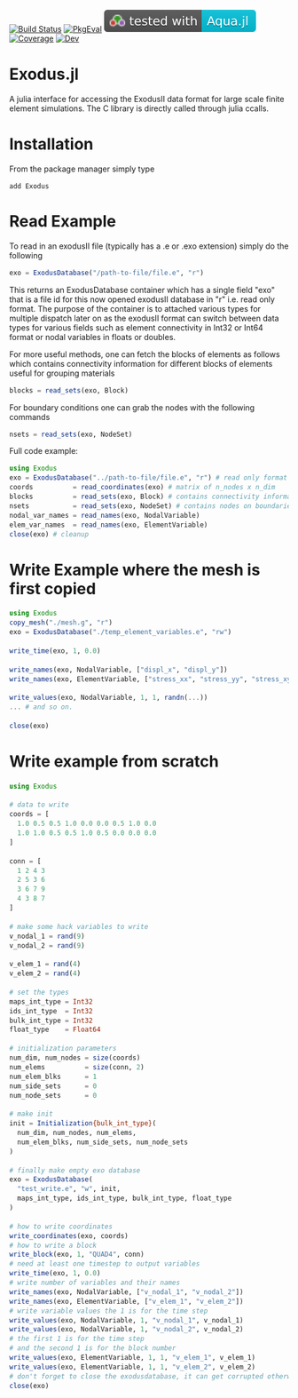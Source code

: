 [![Build Status](https://github.com/cmhamel/Exodus.jl/workflows/CI/badge.svg)](https://github.com/cmhamel/Exodus.jl/actions?query=workflow%3ACI)
[![PkgEval](https://JuliaCI.github.io/NanosoldierReports/pkgeval_badges/E/Exodus.svg)](https://JuliaCI.github.io/NanosoldierReports/pkgeval_badges/E/Exodus.html)
[![Aqua QA](https://raw.githubusercontent.com/JuliaTesting/Aqua.jl/master/badge.svg)](https://github.com/JuliaTesting/Aqua.jl)
[![Coverage](https://codecov.io/gh/cmhamel/Exodus.jl/branch/master/graph/badge.svg)](https://codecov.io/gh/cmhamel/Exodus.jl) 
[![Dev](https://img.shields.io/badge/docs-dev-blue.svg)](https://cmhamel.github.io/Exodus.jl/dev/) 




# Exodus.jl
A julia interface for accessing the ExodusII data format for large scale finite element simulations. The C library is directly called through julia ccalls. 

# Installation
From the package manager simply type
```
add Exodus
```

# Read Example
To read in an exodusII file (typically has a .e or .exo extension) simply do the following

```julia
exo = ExodusDatabase("/path-to-file/file.e", "r")
```
This returns an ExodusDatabase container which has a single field "exo" that is a file id for this now opened exodusII database in "r" i.e. read only format. The purpose of the container is to attached various types for multiple dispatch later on as the exodusII format can switch between data types for various fields such as element connectivity in Int32 or Int64 format or nodal variables in floats or doubles.

For more useful methods, one can fetch the blocks of elements as follows which contains connectivity information for different blocks of elements useful for grouping materials
```julia
blocks = read_sets(exo, Block)
```
For boundary conditions one can grab the nodes with the following commands
```julia
nsets = read_sets(exo, NodeSet)
```

Full code example:
```julia
using Exodus
exo = ExodusDatabase("../path-to-file/file.e", "r") # read only format
coords          = read_coordinates(exo) # matrix of n_nodes x n_dim
blocks          = read_sets(exo, Block) # contains connectivity information
nsets           = read_sets(exo, NodeSet) # contains nodes on boundaries
nodal_var_names = read_names(exo, NodalVariable)
elem_var_names  = read_names(exo, ElementVariable)
close(exo) # cleanup
```

# Write Example where the mesh is first copied
```julia
using Exodus
copy_mesh("./mesh.g", "r")
exo = ExodusDatabase("./temp_element_variables.e", "rw")

write_time(exo, 1, 0.0)

write_names(exo, NodalVariable, ["displ_x", "displ_y"])
write_names(exo, ElementVariable, ["stress_xx", "stress_yy", "stress_xy"])

write_values(exo, NodalVariable, 1, 1, randn(...))
... # and so on.

close(exo)
```

# Write example from scratch
```julia
using Exodus

# data to write
coords = [
  1.0 0.5 0.5 1.0 0.0 0.0 0.5 1.0 0.0
  1.0 1.0 0.5 0.5 1.0 0.5 0.0 0.0 0.0
]

conn = [
  1 2 4 3
  2 5 3 6
  3 6 7 9
  4 3 8 7
]

# make some hack variables to write
v_nodal_1 = rand(9)
v_nodal_2 = rand(9)

v_elem_1 = rand(4)
v_elem_2 = rand(4)

# set the types
maps_int_type = Int32
ids_int_type  = Int32
bulk_int_type = Int32
float_type    = Float64

# initialization parameters
num_dim, num_nodes = size(coords)
num_elems          = size(conn, 2)
num_elem_blks      = 1
num_side_sets      = 0
num_node_sets      = 0

# make init
init = Initialization{bulk_int_type}(
  num_dim, num_nodes, num_elems,
  num_elem_blks, num_side_sets, num_node_sets
)

# finally make empty exo database
exo = ExodusDatabase(
  "test_write.e", "w", init,
  maps_int_type, ids_int_type, bulk_int_type, float_type
)

# how to write coordinates
write_coordinates(exo, coords)
# how to write a block
write_block(exo, 1, "QUAD4", conn)
# need at least one timestep to output variables
write_time(exo, 1, 0.0)
# write number of variables and their names
write_names(exo, NodalVariable, ["v_nodal_1", "v_nodal_2"])
write_names(exo, ElementVariable, ["v_elem_1", "v_elem_2"])
# write variable values the 1 is for the time step
write_values(exo, NodalVariable, 1, "v_nodal_1", v_nodal_1)
write_values(exo, NodalVariable, 1, "v_nodal_2", v_nodal_2)
# the first 1 is for the time step 
# and the second 1 is for the block number
write_values(exo, ElementVariable, 1, 1, "v_elem_1", v_elem_1)
write_values(exo, ElementVariable, 1, 1, "v_elem_2", v_elem_2)
# don't forget to close the exodusdatabase, it can get corrupted otherwise if you're writing
close(exo)
```

